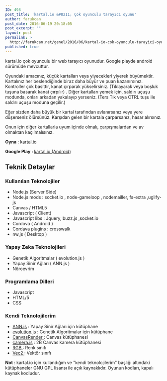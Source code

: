 ```yaml
---
ID: 498
post_title: 'kartal.io &#8211; Çok oyunculu tarayıcı oyunu'
author: farukcan
post_date: 2016-06-19 20:18:05
post_excerpt: ""
layout: post
permalink: >
  http://farukcan.net/genel/2016/06/kartal-io-cok-oyunculu-tarayici-oyunu/
published: true
---
```

kartal.io çok oyunculu bir web tarayıcı oyunudur. Google playde android sürümüde mevcuttur.

Oyundaki amacınız, küçük kartalları veya yiyecekleri yiyerek büyümektir. Kartalınız her beslendiğinde biraz daha büyür ve puan kazanırsınız. Kontroller çok basittir, kanat çırparak yükselirsiniz. (Tıklayarak veya boşluk tuşuna basarak kanat çırpılır) . Diğer kartalları yemek için, saldırı uçuşu modunda, onları arkadan yakalayıp yerseniz. (Ters Tık veya CTRL tuşu ile saldırı uçuşu moduna geçilir.)

Eğer sizden daha büyük bir kartal tarafından avlanırsanız veya yere düşerseniz ölürsünüz. Karşıdan gelen bir kartala çarparsanız, hasar alırsınız.

Onun için diğer kartallarla uyum içinde olmalı, çarpışmalardan ve av olmaktan kaçılmalısınız.

<strong>Oyna</strong> : <a href="http://kartal.io">kartal.io</a>

<strong>Google Play : </strong><a href="https://play.google.com/store/apps/details?id=net.farukcan.kartalio">kartal.io (Android)</a>
<h2>Teknik Detaylar</h2>
<h3>Kullanılan Teknolojiler</h3>
<ul>
	<li>Node.js (Server Side)</li>
	<li>Node.js mods : socket.io , node-gameloop , nodemailler, fs-extra ,uglify-js</li>
	<li>Canvas / HTML5</li>
	<li>Javascript ( Client)</li>
	<li>Javascript libs : Jquery, buzz.js ,socket.io</li>
	<li>Cordova ( Android )</li>
	<li>Cordava plugins : crosswalk</li>
	<li>nw.js ( Desktop )</li>
</ul>
<h3>Yapay Zeka Teknolojileri</h3>
<ul>
	<li>Genetik Algoritmalar ( evolution.js )</li>
	<li>Yapay Sinir Ağları ( ANN.js )</li>
	<li>Nöroevrim</li>
</ul>
<h3>Programlama Dilleri</h3>
<ul>
	<li>Javascript</li>
	<li>HTML/5</li>
	<li>CSS</li>
</ul>
<h3>Kendi Teknolojilerim</h3>
<ul>
	<li><a href="http://farukcan.net/examples/kartaliolibs/ANN.js">ANN.js</a> : Yapay Sinir Ağları için kütüphane</li>
	<li><a href="http://farukcan.net/examples/kartaliolibs/evolution.js">evolution.js</a> : Genetik Algoritmalar için kütüphane</li>
	<li><a href="http://farukcan.net/examples/kartaliolibs/CanvasRender.js">CanvasRender </a>: Canvas kütüphanesi</li>
	<li><a href="http://farukcan.net/examples/kartaliolibs/Camera.js">camera.js</a> : 2B Canvas kamera kütüphanesi</li>
	<li><a href="http://farukcan.net/examples/kartaliolibs/RGB.js">RGB </a>: Renk sınıfı</li>
	<li><a href="http://farukcan.net/examples/kartaliolibs/Vec2.js">Vec2 </a>: Vektör sınıfı</li>
</ul>
<strong>Not</strong> : kartal.io için kullandığım ve "kendi teknolojilerim" başlığı altındaki kütüphaneler GNU GPL lisansı ile açık kaynaklıdır. Oyunun kodları, kapalı kaynak kodludur.

&nbsp;